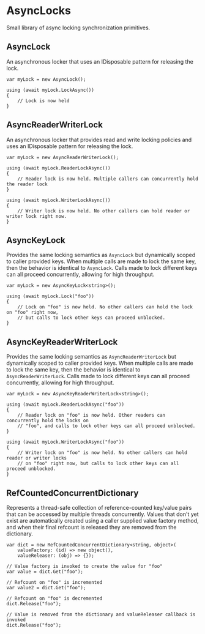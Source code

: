 # AsyncLocks
Small library of async locking synchronization primitives.

## AsyncLock
An asynchronous locker that uses an IDisposable pattern for releasing the lock.

```
var myLock = new AsyncLock();

using (await myLock.LockAsync())
{
    // Lock is now held
}
```

## AsyncReaderWriterLock
An asynchronous locker that provides read and write locking policies and uses an IDisposable
pattern for releasing the lock.

```
var myLock = new AsyncReaderWriterLock();

using (await myLock.ReaderLockAsync())
{
    // Reader lock is now held. Multiple callers can concurrently hold the reader lock
}

using (await myLock.WriterLockAsync())
{
    // Writer lock is now held. No other callers can hold reader or writer lock right now.
}
```

## AsyncKeyLock
Provides the same locking semantics as `AsyncLock` but dynamically scoped to caller provided
keys. When multiple calls are made to lock the same key, then the behavior is identical to
`AsyncLock`. Calls made to lock different keys can all proceed concurrently, allowing for
high throughput.

```
var myLock = new AsyncKeyLock<string>();

using (await myLock.Lock("foo"))
{
    // Lock on "foo" is now held. No other callers can hold the lock on "foo" right now,
    // but calls to lock other keys can proceed unblocked.
}
```

## AsyncKeyReaderWriterLock
Provides the same locking semantics as `AsyncReaderWriterLock` but dynamically scoped to
caller provided keys. When multiple calls are made to lock the same key, then the behavior
is identical to `AsyncReaderWriterLock`. Calls made to lock different keys can all proceed
concurrently, allowing for high throughput.

```
var myLock = new AsyncKeyReaderWriterLock<string>();

using (await myLock.ReaderLockAsync("foo"))
{
    // Reader lock on "foo" is now held. Other readers can concurrently hold the locks on
    // "foo", and calls to lock other keys can all proceed unblocked.
}

using (await myLock.WriterLockAsync("foo"))
{
    // Writer lock on "foo" is now held. No other callers can hold reader or writer locks
    // on "foo" right now, but calls to lock other keys can all proceed unblocked.
}
```

## RefCountedConcurrentDictionary
Represents a thread-safe collection of reference-counted key/value pairs that can be accessed
by multiple threads concurrently. Values that don't yet exist are automatically created using
a caller supplied value factory method, and when their final refcount is released they are
removed from the dictionary.

```
var dict = new RefCountedConcurrentDictionary<string, object>(
    valueFactory: (id) => new object(),
    valueReleaser: (obj) => {});

// Value factory is invoked to create the value for "foo"
var value = dict.Get("foo");

// Refcount on "foo" is incremented
var value2 = dict.Get("foo");

// Refcount on "foo" is decremented
dict.Release("foo");

// Value is removed from the dictionary and valueReleaser callback is invoked
dict.Release("foo");
```

